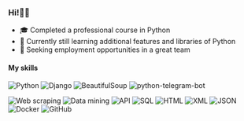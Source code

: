### Hi!🙂👋
- 🎓 Completed a professional course in Python
- 🌱 Currently still learning additional features and libraries of Python
- 🙂 Seeking employment opportunities in a great team

#### My skills
![Python](https://img.shields.io/badge/Python-3.7+-blue)
![Django](https://img.shields.io/badge/Django-2.2+-blue)
![BeautifulSoup](https://img.shields.io/badge/BeautifulSoup-4.0+-blue)
![python-telegram-bot](https://img.shields.io/badge/python_telegram_bot-20.0+-blue)

![Web scraping](https://img.shields.io/badge/-Web%20scraping-blue)
![Data mining](https://img.shields.io/badge/-Data%20mining-blue)
![API](https://img.shields.io/badge/-API-orange)
![SQL](https://img.shields.io/badge/-SQL-orange)
![HTML](https://img.shields.io/badge/-HTML-purple)
![XML](https://img.shields.io/badge/-XML-purple)
![JSON](https://img.shields.io/badge/-JSON-purple)
![Docker](https://img.shields.io/badge/-Docker-blue)
![GitHub](https://img.shields.io/badge/-GitHub-black)
